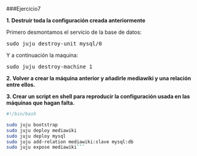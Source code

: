 ###Ejercicio7

**1. Destruir toda la configuración creada anteriormente**

Primero desmontamos el servicio de la base de datos:

<pre>sudo juju destroy-unit mysql/0</pre>

Y a continuación la maquina:

<pre>sudo juju destroy-machine 1</pre>

**2. Volver a crear la máquina anterior y añadirle mediawiki y una relación entre ellos.**


**3. Crear un script en shell para reproducir la configuración usada en las máquinas que hagan falta.**

``` sh
#!/bin/bash

sudo juju bootstrap
sudo juju deploy mediawiki
sudo juju deploy mysql
sudo juju add-relation mediawiki:slave mysql:db
sudo juju expose mediawiki```